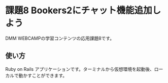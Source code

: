 # 課題8 Bookers2にチャット機能追加しよう

DMM WEBCAMPの学習コンテンツの応用課題8です。

## 使い方

Ruby on Rails アプリケーションです。ターミナルから仮想環境を起動後、ローカルで動かすことができます。

